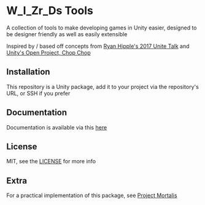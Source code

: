 # W_I_Zr_Ds Tools
A collection of tools to make developing games in Unity easier, designed to be designer friendly as well as easily extensible

Inspired by / based off concepts from [Ryan Hipple's 2017 Unite Talk](https://www.youtube.com/watch?v=raQ3iHhE_Kk) and [Unity's Open Project, Chop Chop](https://github.com/UnityTechnologies/open-project-1)

## Installation
This repository is a Unity package, add it to your project via the repository's URL, or SSH if you prefer

## Documentation
Documentation is available via this [here](https://bilal-a-g.github.io/W_I_Zr_Ds-Tools)

## License
MIT, see the [LICENSE](https://github.com/Bilal-A-G/W_I_Zr_Ds-Tools/blob/main/LICENSE.md) for more info

## Extra
For a practical implementation of this package, see [Project Mortalis](https://github.com/Bilal-A-G/Project-Mortalis)
